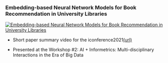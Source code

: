 

### Embedding-based Neural Network Models for Book Recommendation in University Libraries



[![Embedding-based Neural Network Models for Book Recommendation in University Libraries](http://img.youtube.com/vi/o5XamvwLSJU/0.jpg)](https://youtu.be/o5XamvwLSJU) 


- Short paper summary video for the iconference2021[(url)](https://www.ischools.org/iConference)   

- Presented at the Workshop #2: AI + Informetrics: Multi-disciplinary Interactions in the Era of Big Data
